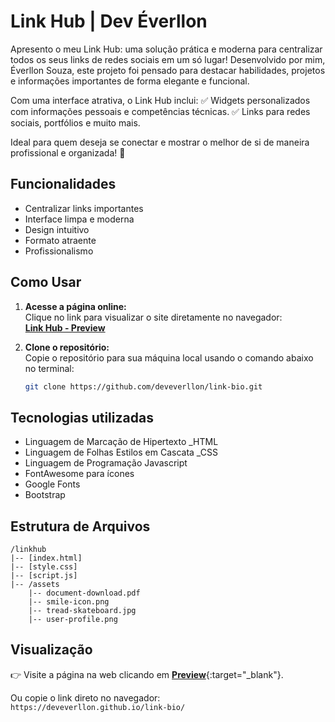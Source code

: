 # Link Hub | Dev Éverllon
Apresento o meu Link Hub: uma solução prática e moderna para centralizar todos os seus links de redes sociais em um só lugar! Desenvolvido por mim, Éverllon Souza, este projeto foi pensado para destacar habilidades, projetos e informações importantes de forma elegante e funcional.

Com uma interface atrativa, o Link Hub inclui:
✅ Widgets personalizados com informações pessoais e competências técnicas.
✅ Links para redes sociais, portfólios e muito mais.

Ideal para quem deseja se conectar e mostrar o melhor de si de maneira profissional e organizada! 🚀



## Funcionalidades
- Centralizar links importantes
- Interface limpa e moderna
- Design intuitivo
- Formato atraente
- Profissionalismo

## Como Usar

1. **Acesse a página online:**  
   Clique no link para visualizar o site diretamente no navegador:  
   [**Link Hub - Preview**](https://deveverllon.github.io/link-bio/)

2. **Clone o repositório:**  
   Copie o repositório para sua máquina local usando o comando abaixo no terminal:  
   ```bash
   git clone https://github.com/deveverllon/link-bio.git

## Tecnologias utilizadas
- Linguagem de Marcação de Hipertexto _HTML
- Linguagem de Folhas Estilos em Cascata _CSS
- Linguagem de Programação Javascript
- FontAwesome para ícones
- Google Fonts
- Bootstrap

## Estrutura de Arquivos
```plaintext
/linkhub
|-- [index.html]
|-- [style.css]
|-- [script.js]
|-- /assets
    |-- document-download.pdf
    |-- smile-icon.png
    |-- tread-skateboard.jpg
    |-- user-profile.png
```

## Visualização

👉 Visite a página na web clicando em [**Preview**](https://deveverllon.github.io/link-bio/){:target="_blank"}.

Ou copie o link direto no navegador:  
`https://deveverllon.github.io/link-bio/`

